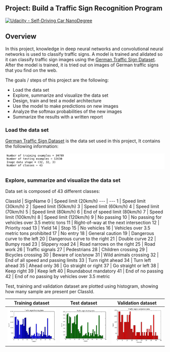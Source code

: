 ## Project: Build a Traffic Sign Recognition Program
[![Udacity - Self-Driving Car NanoDegree](https://s3.amazonaws.com/udacity-sdc/github/shield-carnd.svg)](http://www.udacity.com/drive)

[//]: # (Image References)

[image0]: ./write_up_images/image0.png "Data raw analysis"
[image1]: ./write_up_images/image1.png "Training data set visualisation"
[image2]: ./write_up_images/image2.png "Test data set visualisation"
[image3]: ./write_up_images/image3.png "Validation data set visualisation"
[image4]: ./write_up_images/image4.png "Random sample visualisation"
[image5]: ./write_up_images/image5.png "Augment taining dataset: blurring"
[image6]: ./write_up_images/image6.png "Augment taining dataset: rotation"
[image7]: ./write_up_images/image7.png "Model final accuracies"
[image8]: ./write_up_images/image8.png "Incorrectly classified web image"
[image9]: ./write_up_images/image9.png "Correctly classified web image"
[image10]: ./write_up_images/image10.png "Web images single accuracies"


Overview
---
In this project, knowledge  in deep neural networks and convolutional neural networks is used to classify traffic signs. A model is trained and alidated so it can classify traffic sign images using the [German Traffic Sign Dataset](http://benchmark.ini.rub.de/?section=gtsrb&subsection=dataset). After the model is trained, it is tried out on images of German traffic signs that you find on the web.

The goals / steps of this project are the following:
* Load the data set
* Explore, summarize and visualize the data set
* Design, train and test a model architecture
* Use the model to make predictions on new images
* Analyze the softmax probabilities of the new images
* Summarize the results with a written report

### Load the data set

[German Traffic Sign Dataset](http://benchmark.ini.rub.de/?section=gtsrb&subsection=dataset) is the data set used in this project, It contains the following information:

![alt text][image0]

### Explore, summarize and visualize the data set

Data set is composed of 43 different classes:

ClassId	| SignName
0	      | Speed limit (20km/h)
--- | --- 
1	      | Speed limit (30km/h)
2	      | Speed limit (50km/h)
3	      | Speed limit (60km/h)
4	      | Speed limit (70km/h)
5	      | Speed limit (80km/h)
6	      | End of speed limit (80km/h)
7	      | Speed limit (100km/h)
8	      | Speed limit (120km/h)
9	      | No passing
10	    | No passing for vehicles over 3.5 metric tons
11	    | Right-of-way at the next intersection
12	    | Priority road
13	    | Yield
14	    | Stop
15	    | No vehicles
16	    | Vehicles over 3.5 metric tons prohibited
17	    | No entry
18	    | General caution
19	    | Dangerous curve to the left
20	    | Dangerous curve to the right
21	    | Double curve
22	    | Bumpy road
23	    | Slippery road
24	    | Road narrows on the right
25	    | Road work
26	    | Traffic signals
27	    | Pedestrians
28	    | Children crossing
29	    | Bicycles crossing
30	    | Beware of ice/snow
31	    | Wild animals crossing
32	    | End of all speed and passing limits
33	    | Turn right ahead
34	    | Turn left ahead
35	    | Ahead only
36	    | Go straight or right
37	    | Go straight or left
38	    | Keep right
39	    | Keep left
40	    | Roundabout mandatory
41	    | End of no passing
42	    | End of no passing by vehicles over 3.5 metric

Test, training and validation dataset are plotted using histogram, showing how many sample are present per ClassId.

Training dataset           | Test dataset              | Validation dataset
:-------------------------:|:-------------------------:|:-------------------------:
![alt text][image1] |       ![alt text][image2] |      ![alt text][image3] 
